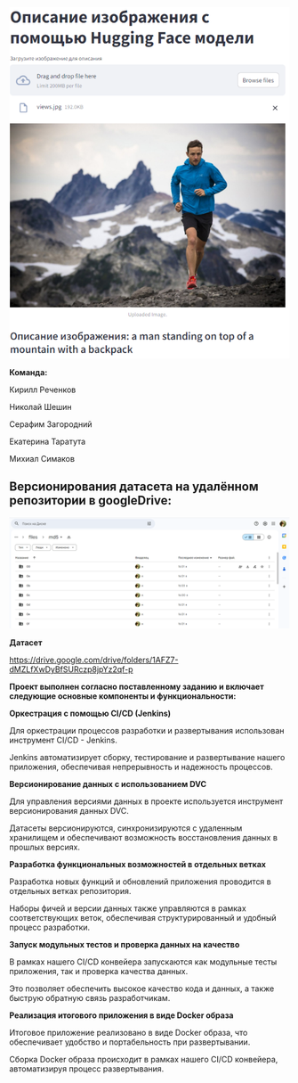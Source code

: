 ![screen1](https://github.com/kcherenkovv/MLOps_project/blob/main/scrins/example_of_work.png)


**Команда:**

Кирилл Реченков 

Николай Шешин

Серафим Загородний

Екатерина Таратута

Михиал Симаков


## Версионирования датасета на удалённом репозитории в googleDrive:
![screen1](https://github.com/kcherenkovv/MLOps_project/blob/main/scrins/dvc_example.png)

**Датасет** 

https://drive.google.com/drive/folders/1AFZ7-dMZLfXwDyBfSURczp8jpYz2qf-p



**Проект выполнен согласно поставленному заданию и включает следующие основные компоненты и функциональности:**



**Оркестрация с помощью CI/CD (Jenkins)**

  Для оркестрации процессов разработки и развертывания использован инструмент CI/CD - Jenkins.
  
  Jenkins автоматизирует сборку, тестирование и развертывание нашего приложения, обеспечивая непрерывность и надежность процессов.
  
**Версионирование данных с использованием DVC**

  Для управления версиями данных в проекте используется инструмент версионирования данных DVC.
  
  Датасеты версионируются, синхронизируются с удаленным хранилищем и обеспечивают возможность восстановления данных в прошлых версиях.
  
**Разработка функциональных возможностей в отдельных ветках**

  Разработка новых функций и обновлений приложения проводится в отдельных ветках репозитория.
  
  Наборы фичей и версии данных также управляются в рамках соответствующих веток, обеспечивая структурированный и удобный процесс разработки.
  
**Запуск модульных тестов и проверка данных на качество**

  В рамках нашего CI/CD конвейера запускаются как модульные тесты приложения, так и проверка качества данных.
  
  Это позволяет обеспечить высокое качество кода и данных, а также быструю обратную связь разработчикам.
  
**Реализация итогового приложения в виде Docker образа**

  Итоговое приложение реализовано в виде Docker образа, что обеспечивает удобство и портабельность при развертывании.
  
  Сборка Docker образа происходит в рамках нашего CI/CD конвейера, автоматизируя процесс развертывания.
